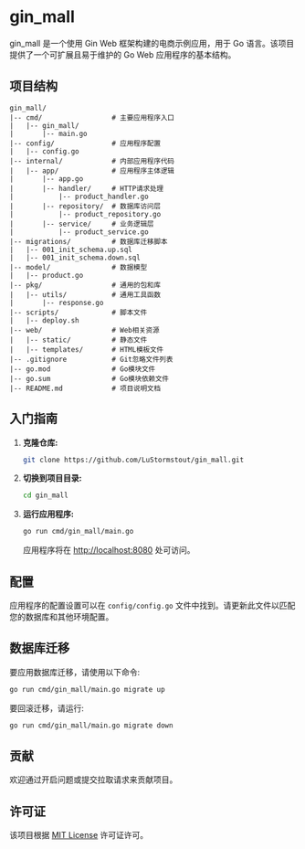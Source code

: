 # gin_mall

gin_mall 是一个使用 Gin Web 框架构建的电商示例应用，用于 Go 语言。该项目提供了一个可扩展且易于维护的 Go Web 应用程序的基本结构。

## 项目结构

```
gin_mall/
|-- cmd/                 # 主要应用程序入口
|   |-- gin_mall/
|       |-- main.go
|-- config/              # 应用程序配置
|   |-- config.go
|-- internal/            # 内部应用程序代码
|   |-- app/             # 应用程序主体逻辑
|       |-- app.go
|       |-- handler/     # HTTP请求处理
|           |-- product_handler.go
|       |-- repository/  # 数据库访问层
|           |-- product_repository.go
|       |-- service/     # 业务逻辑层
|           |-- product_service.go
|-- migrations/          # 数据库迁移脚本
|   |-- 001_init_schema.up.sql
|   |-- 001_init_schema.down.sql
|-- model/               # 数据模型
|   |-- product.go
|-- pkg/                 # 通用的包和库
|   |-- utils/           # 通用工具函数
|       |-- response.go
|-- scripts/             # 脚本文件
|   |-- deploy.sh
|-- web/                 # Web相关资源
|   |-- static/          # 静态文件
|   |-- templates/       # HTML模板文件
|-- .gitignore           # Git忽略文件列表
|-- go.mod               # Go模块文件
|-- go.sum               # Go模块依赖文件
|-- README.md            # 项目说明文档
```

## 入门指南

1. **克隆仓库:**

   ```bash
   git clone https://github.com/LuStormstout/gin_mall.git
   ```

2. **切换到项目目录:**

   ```bash
   cd gin_mall
   ```

3. **运行应用程序:**

   ```bash
   go run cmd/gin_mall/main.go
   ```

   应用程序将在 [http://localhost:8080](http://localhost:8080) 处可访问。

## 配置

应用程序的配置设置可以在 `config/config.go` 文件中找到。请更新此文件以匹配您的数据库和其他环境配置。

## 数据库迁移

要应用数据库迁移，请使用以下命令:

```bash
go run cmd/gin_mall/main.go migrate up
```

要回滚迁移，请运行:

```bash
go run cmd/gin_mall/main.go migrate down
```

## 贡献

欢迎通过开启问题或提交拉取请求来贡献项目。

## 许可证

该项目根据 [MIT License](https://opensource.org/licenses/MIT) 许可证许可。
